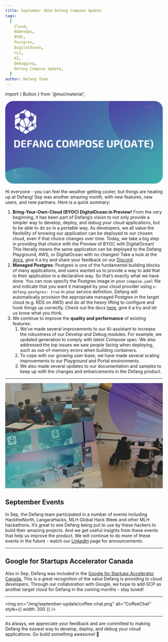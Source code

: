 ```yaml
---
title: September 2024 Defang Compose Update
tags:
  [
    Cloud,
    NoDevOps,
    BYOC,
    Postgres,
    DigitalOcean,
    CLI,
    AI,
    Debugging,
    Defang Compose Update,
  ]
author: Defang Team
---
```

import { Button } from '@mui/material';


![Defang Compose Update](/img/defang-compose-update.webp)

Hi everyone - you can feel the weather getting cooler, but things are heating up at Defang! Sep was another amazing month, with new features, new users, and new partners. Here is a quick summary:

1. **Bring-Your-Own-Cloud (BYOC) DigitalOcean in Preview!** From the very beginning, it has been part of Defang’s vision to not only provide a simpler way to develop, deploy, and debug your cloud applications, but to be able to do so in a portable way. As developers, we all value the flexibility of knowing our application can be deployed to our chosen cloud, even if that choice changes over time. Today, we take a big step in providing that choice with the Preview of BYOC with DigitalOcean! This literally means the same application can be deployed to the Defang Playground, AWS, or DigitalOcean with no changes! Take a look at the [docs](/docs/providers/digitalocean), give it a try and share your feedback on our [Discord](http://s.defang.io/discord).
2. **Managed Postgres**: Postgres is one of the fundamental building blocks of many applications, and users wanted us to provide a way to add that to their application in a declarative way. So that’s exactly what we have done. You can now specify the Postgres image in your `compose.yaml` file and indicate that you want it managed by your cloud provider using `x-defang-postgres: true` in your service definition. Defang will automatically provision the appropriate managed Postgres in the target cloud (e.g. RDS on AWS) and do all the heavy lifting to configure and hook things up correctly. Check out the docs [here](/docs/concepts/managed-storage/managed-postgres), give it a try and let us know what you think.
3. We continue to improve the **quality and performance** of existing features:
    1. We’ve made several improvements to our AI-assistant to increase the robustness of our Develop and Debug modules. For example, we updated generation to comply with latest Compose spec. We also addressed the top issues we saw people facing when deploying, such as out-of-memory errors when building containers.
    2. To cope with our growing user-base, we have made several scaling improvements to our Playground and Portal environments.
    3. We also made several updates to our documentation and samples to keep up with the changes and enhancements in the Defang product.

---

![Workshop](/img/september-update/workshop.jpg)

## September Events

In Sep, the Defang team participated in a number of events including HacktheNorth, LangaraHacks, MLH Global Hack Week and other MLH hackathons. It’s great to see Defang being put to use by these hackers to build their amazing projects. And we get useful insights from these events that help us improve the product. We will continue to do more of these events in the future - watch our [LinkedIn](https://www.linkedin.com/company/defanglabs) page for announcements.

---

## Google for Startups Accelerator Canada

Also in Sep, Defang was included in the [Google for Startups Accelerator Canada.](https://www.linkedin.com/posts/irankarimian_ai-startups-dominate-latest-google-for-startups-activity-7241805161411551232-thky?utm_source=share&utm_medium=member_desktop) This is a great recognition of the value Defang is providing to cloud developers. Through our collaboration with Google, we hope to add GCP as another target cloud for Defang in the coming months - stay tuned!

---

<img src="/img/september-update/coffee-chat.png" alt="CoffeeChat" style={{ width: 300 }} />

---

As always, we appreciate your feedback and are committed to making Defang the easiest way to develop, deploy, and debug your cloud applications. Go build something awesome! 🚀
